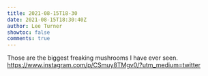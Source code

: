 ```yaml
---
title: 2021-08-15T18-30
date: 2021-08-15T18:30:40Z
author: Lee Turner
showtoc: false
comments: true
---
```


Those are the biggest freaking mushrooms I have ever seen. https://www.instagram.com/p/CSmuy8TMgv0/?utm_medium=twitter


